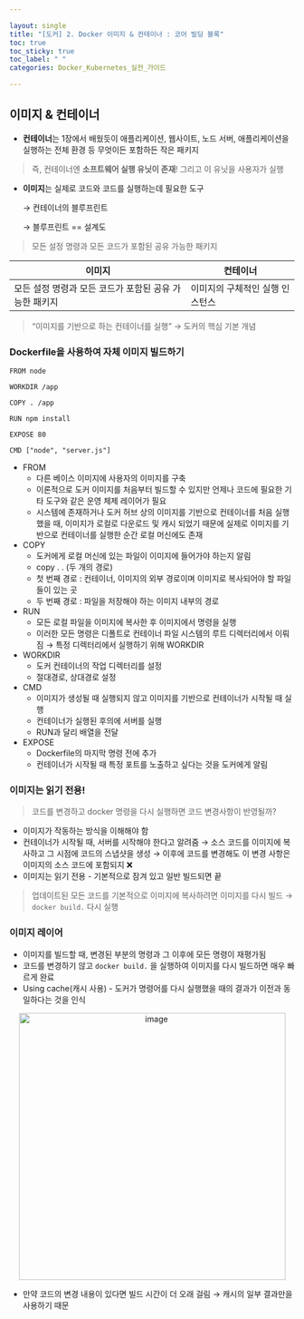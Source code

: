 ```yaml
---

layout: single
title: "[도커] 2. Docker 이미지 & 컨테이너 : 코어 빌딩 블록"
toc: true
toc_sticky: true
toc_label: " "
categories: Docker_Kubernetes_실전_가이드

---
```


## 이미지 & 컨테이너

- **컨테이너**는 1장에서 배웠듯이 애플리케이션, 웹사이트, 노드 서버, 애플리케이션을 실행하는 전체 환경 등 무엇이든 포함하든 작은 패키지

> 즉, 컨테이너엔 **소프트웨어 실행 유닛이 존재**!
그리고 이 유닛을 사용자가 실행
> 
- **이미지**는 실제로 코드와 코드를 실행하는데 필요한 도구
    
    → 컨테이너의 블루프린트
    
    → 블루프린트 == 설계도 
    

> 모든 설정 명령과 모든 코드가 포함된 공유 가능한 패키지
> 

| 이미지 | 컨테이너 |
| --- | --- |
| 모든 설정 명령과 모든 코드가 포함된 공유 가능한 패키지 | 이미지의 구체적인 실행 인스턴스 |

> “이미지를 기반으로 하는 컨테이너를 실행”
→ 도커의 핵심 기본 개념
> 

### Dockerfile을 사용하여 자체 이미지 빌드하기

```docker
FROM node 

WORKDIR /app

COPY . /app

RUN npm install

EXPOSE 80

CMD ["node", "server.js"]
```

- FROM
    - 다른 베이스 이미지에 사용자의 이미지를 구축
    - 이론적으로 도커 이미지를 처음부터 빌드할 수 있지만 언제나 코드에 필요한 기타 도구와 같은 운영 체제 레이어가 필요
    - 시스템에 존재하거나 도커 허브 상의 이미지를 기반으로 컨테이너를 처음 실행했을 때, 이미지가 로컬로 다운로드 및 캐시 되었기 때문에 실제로 이미지를 기반으로 컨테이너를 실행한 순간 로컬 머신에도 존재
- COPY
    - 도커에게 로컬 머신에 있는 파일이 이미지에 들어가야 하는지 알림
    - copy . . (두 개의 경로)
    - 첫 번째 경로 : 컨테이너, 이미지의 외부 경로이며 이미지로 복사되어야 할 파일들이 있는 곳
    - 두 번째 경로 : 파일을 저장해야 하는 이미지 내부의 경로
- RUN
    - 모든 로컬 파일을 이미지에 복사한 후 이미지에서 명령을 실행
    - 이러한 모든 명령은 디폴트로 컨테이너 파일 시스템의 루트 디렉터리에서 이뤄짐 → 특정 디렉터리에서 실행하기 위해 WORKDIR
- WORKDIR
    - 도커 컨테이너의 작업 디렉터리를 설정
    - 절대경로, 상대경로 설정
- CMD
    - 이미지가 생성될 때 실행되지 않고 이미지를 기반으로 컨테이너가 시작될 때 실행
    - 컨테이너가 실행된 후의에 서버를 실행
    - RUN과 달리 배열을 전달
- EXPOSE
    - Dockerfile의 마지막 명령 전에 추가
    - 컨테이너가 시작될 때 특정 포트를 노출하고 싶다는 것을 도커에게 알림
    

### 이미지는 읽기 전용!

> 코드를 변경하고 docker 명령을 다시 실행하면 코드 변경사항이 반영될까?
> 
- 이미지가 작동하는 방식을 이해해야 함
- 컨테이너가 시작될 때, 서버를 시작해야 한다고 알려줌 → 소스 코드를 이미지에 복사하고 그 시점에 코드의 스냅샷을 생성 → 이후에 코드를 변경해도 이 변경 사항은 이미지의 소스 코드에 포함되지 ❌
- 이미지는 읽기 전용 - 기본적으로 잠겨 있고 일반 빌드되면 끝

> 업데이트된 모든 코드를 기본적으로 이미지에 복사하려면 이미지를 다시 빌드 →  `docker build.` 다시 실행
> 

### 이미지 레이어

- 이미지를 빌드할 때, 변경된 부분의 명령과 그 이후에 모든 명령이 재평가됨
- 코드를 변경하기 않고 `docker build.` 을 실행하여 이미지를 다시 빌드하면 매우 빠르게 완료
- Using cache(캐시 사용) - 도커가 명령어를 다시 실행했을 때의 결과가 이전과 동일하다는 것을 인식

<center><img width="471" alt="image" src="https://github.com/why-only-english/Programmers/assets/114092152/1a04b5c6-302b-4da5-8ef4-5ff4313c5e35"> </center>

- 만약 코드의 변경 내용이 있다면 빌드 시간이 더 오래 걸림 → 캐시의 일부 결과만을 사용하기 때문